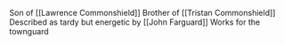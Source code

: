 Son of [[Lawrence Commonshield]]
Brother of [[Tristan Commonshield]]
Described as tardy but energetic by [[John Farguard]]
Works for the townguard